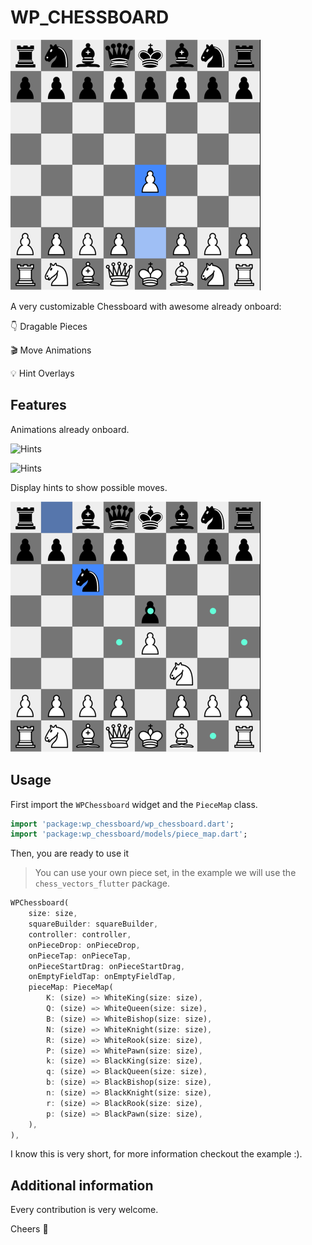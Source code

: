 # WP_CHESSBOARD

![Chessboard](https://github.com/mono424/wp_chessboard/blob/main/images/board.png?raw=true)

A very customizable Chessboard with awesome already onboard:

👇️ Dragable Pieces

🎬️ Move Animations

💡 Hint Overlays

## Features

Animations already onboard.

![Hints](https://github.com/mono424/wp_chessboard/blob/main/images/animate-single?raw=true)

![Hints](https://github.com/mono424/wp_chessboard/blob/main/images/animate-many?raw=true)

Display hints to show possible moves.

![Hints](https://github.com/mono424/wp_chessboard/blob/main/images/hints.png?raw=true)


## Usage

First import the `WPChessboard` widget and the `PieceMap` class.
```dart
import 'package:wp_chessboard/wp_chessboard.dart';
import 'package:wp_chessboard/models/piece_map.dart';
```

Then, you are ready to use it

> You can use your own piece set, in the example we will
> use the `chess_vectors_flutter` package.

```dart
WPChessboard(
    size: size,
    squareBuilder: squareBuilder,
    controller: controller,
    onPieceDrop: onPieceDrop,
    onPieceTap: onPieceTap,
    onPieceStartDrag: onPieceStartDrag,
    onEmptyFieldTap: onEmptyFieldTap,
    pieceMap: PieceMap(
        K: (size) => WhiteKing(size: size),
        Q: (size) => WhiteQueen(size: size),
        B: (size) => WhiteBishop(size: size),
        N: (size) => WhiteKnight(size: size),
        R: (size) => WhiteRook(size: size),
        P: (size) => WhitePawn(size: size),
        k: (size) => BlackKing(size: size),
        q: (size) => BlackQueen(size: size),
        b: (size) => BlackBishop(size: size),
        n: (size) => BlackKnight(size: size),
        r: (size) => BlackRook(size: size),
        p: (size) => BlackPawn(size: size),
    ),
),
```

I know this is very short, for more information checkout the example :).

## Additional information

Every contribution is very welcome.

Cheers 🥂
